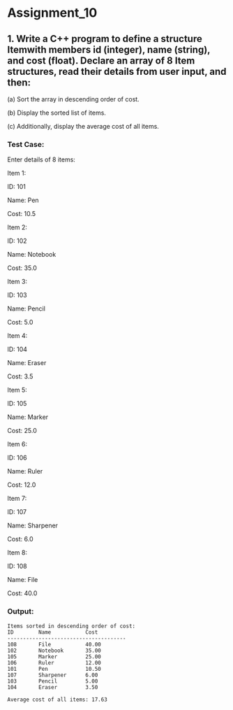 # Assignment_10
## 1. Write a C++ program to define a structure Itemwith members id (integer), name (string), and cost (float). Declare an array of 8 Item structures, read their details from user input, and then:

  (a) Sort the array in descending order of cost.

  (b) Display the sorted list of items.

  (c) Additionally, display the average cost of all items.

### Test Case:

Enter details of 8 items:

Item 1:

ID: 101

Name: Pen

Cost: 10.5

Item 2:

ID: 102

Name: Notebook

Cost: 35.0

Item 3:

ID: 103

Name: Pencil

Cost: 5.0

Item 4:

ID: 104

Name: Eraser

Cost: 3.5

Item 5:

ID: 105

Name: Marker

Cost: 25.0

Item 6:

ID: 106

Name: Ruler

Cost: 12.0

Item 7:

ID: 107

Name: Sharpener

Cost: 6.0

Item 8:

ID: 108

Name: File

Cost: 40.0

### Output:

```text
Items sorted in descending order of cost:
ID        Name           Cost      
--------------------------------------
108       File           40.00     
102       Notebook       35.00     
105       Marker         25.00     
106       Ruler          12.00     
101       Pen            10.50     
107       Sharpener      6.00      
103       Pencil         5.00      
104       Eraser         3.50      

Average cost of all items: 17.63

